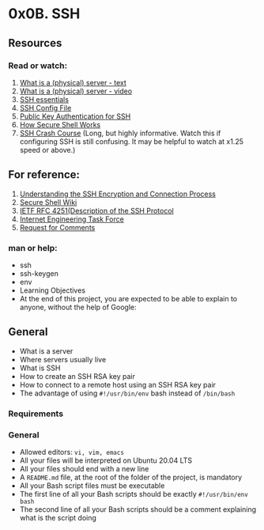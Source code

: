 # 0x0B. SSH

## Resources
### Read or watch:

1. [What is a (physical) server - text](https://en.m.wikipedia.org/wiki/Server_(computing)#Hardware_requirement)
2. [What is a (physical) server - video](https://youtu.be/B1ANfsDyjeA)
3. [SSH essentials](https://www.digitalocean.com/community/tutorials/ssh-essentials-working-with-ssh-servers-clients-and-keys)
4. [SSH Config File](https://www.ssh.com/academy/ssh/config)
5. [Public Key Authentication for SSH](https://www.ssh.com/academy/ssh/public-key-authentication)
6. [How Secure Shell Works](https://youtu.be/ORcvSkgdA58)
7. [SSH Crash Course](https://youtu.be/hQWRp-FdTpc)
 (Long, but highly informative. Watch this if configuring SSH is still confusing. It may be helpful to watch at x1.25 speed or above.)

## For reference:

1. [Understanding the SSH Encryption and Connection Process](https://www.digitalocean.com/community/tutorials/understanding-the-ssh-encryption-and-connection-process)
2. [Secure Shell Wiki](https://en.m.wikipedia.org/wiki/Secure_Shell)
3. [IETF RFC 4251(Description of the SSH Protocol](https://www.ietf.org/rfc/rfc4251.txt)
4. [Internet Engineering Task Force](https://en.m.wikipedia.org/wiki/Internet_Engineering_Task_Force)
5. [Request for Comments](https://en.m.wikipedia.org/wiki/Request_for_Comments)

### man or help:
+ ssh
+ ssh-keygen
+ env
+ Learning Objectives
+ At the end of this project, you are expected to be able to explain to anyone, without the help of Google:

## General
+ What is a server
+ Where servers usually live
+ What is SSH
+ How to create an SSH RSA key pair
+ How to connect to a remote host using an SSH RSA key pair
+ The advantage of using `#!/usr/bin/env` bash instead of `/bin/bash`


### Requirements
### General
+ Allowed editors: `vi, vim, emacs`
+ All your files will be interpreted on Ubuntu 20.04 LTS
+ All your files should end with a new line
+ A `README.md` file, at the root of the folder of the project, is mandatory
+ All your Bash script files must be executable
+ The first line of all your Bash scripts should be exactly `#!/usr/bin/env bash`
+ The second line of all your Bash scripts should be a comment explaining what is the script doing
